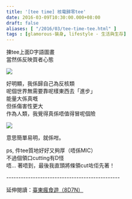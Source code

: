 ```yaml
---
title: '[tee time] 核電歸零tee'
date: 2016-03-09T10:30:00.000+08:00
draft: false
aliases: [ "/2016/03/tee-time-tee.html" ]
tags : [glamorous-裝身, lifestyle - 生活與生存]
---
```


揀tee上面D字語圖畫  
當然係反映買者心態  

![](/images/zeronucleartee.jpg)

好明顯，我係歸自己為反核類  
呢個世界無需要靠呢樣東西去「進步」  
能量大係真嘅  
但係傷害性更大  
作為人類，我覺得真係唔值得冒呢個險  

![](/images/zeronucleartee1.jpg)

意思簡單易明，就係咁。  
  
ps, 件tee質地好好又夠厚（唔係MIC）  
不過個領口cutting有D怪  
唔... 著唔到，最後我直頭將條領cut咗佢先著！
  
\-----------------------------------------------  
  
延伸閱讀：[臺東瘋食遊（8D7N）](https://hidie.net/taitung8d7n/)
